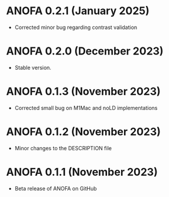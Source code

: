 # ANOFA 0.2.1 (January 2025)

* Corrected minor bug regarding contrast validation

# ANOFA 0.2.0 (December 2023)

* Stable version.

# ANOFA 0.1.3 (November 2023)

* Corrected small bug on M1Mac and noLD implementations

# ANOFA 0.1.2 (November 2023)

* Minor changes to the DESCRIPTION file

# ANOFA 0.1.1 (November 2023)

* Beta release of ANOFA on GitHub

